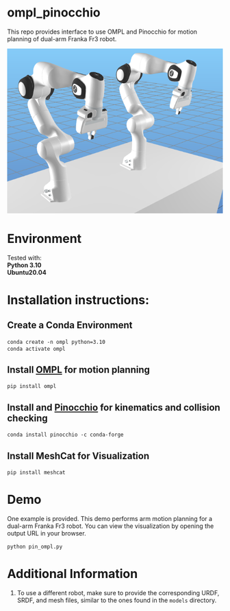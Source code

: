 # ompl_pinocchio
This repo provides interface to use OMPL and Pinocchio for motion planning of dual-arm Franka Fr3 robot.

![example](/images/example.png)

# Environment
Tested with:<br>
**Python 3.10**<br>
**Ubuntu20.04**

# Installation instructions:

## Create a Conda Environment 
```
conda create -n ompl python=3.10
conda activate ompl
```

## Install [OMPL](https://ompl.kavrakilab.org/installation.html) for motion planning
```
pip install ompl
```
## Install and [Pinocchio](https://github.com/stack-of-tasks/pinocchio) for kinematics and collision checking
```
conda install pinocchio -c conda-forge
```

## Install MeshCat for Visualization
```
pip install meshcat
```

# Demo
One example is provided.
This demo performs arm motion planning for a dual-arm Franka Fr3 robot.
You can view the visualization by opening the output URL in your browser.

```
python pin_ompl.py
```


# Additional Information
1. To use a different robot, make sure to provide the corresponding URDF, SRDF, and mesh files, similar to the ones found in the `models` directory.
